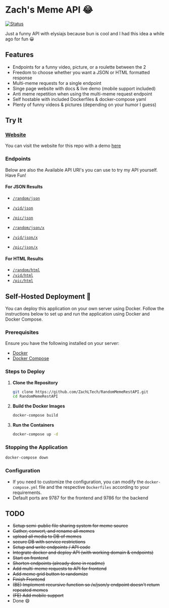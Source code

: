 # Zach's Meme API 😂

[![Status](https://uptime.lopezhome.tech/api/badge/27/status?style=for-the-badge)](https://uptime.lopezhome.tech/status/memeapi)

Just a funny API with elysiajs because bun is cool and I had this idea a while ago for fun 😀

## Features
- Endpoints for a funny video, picture, or a roulette between the 2
- Freedom to choose whether you want a JSON or HTML formatted response 
- Multi-meme requests for a single endpoint
- Singe page website with docs & live demo (mobile support included)
- Anti meme repetition when using the multi-meme request endpoint
- Self hostable with included Dockerfiles & docker-compose yaml
- Plenty of funny videos & pictures (depending on your humor I guess)

## Try It

### [Website](https://memes.zachl.tech)
You can visit the website for this repo with a demo [here](https://memes.zachl.tech)

### Endpoints
Below are also the Available API URI's you can use to try my API yourself. Have Fun!

#### For JSON Results
- [`/random/json`](https://memeapi.zachl.tech/random/json)
- [`/vid/json`](https://memeapi.zachl.tech/vid/json)
- [`/pic/json`](https://memeapi.zachl.tech/pic/json)

- [`/random/json/x`](https://memeapi.zachl.tech/random/json/5)
- [`/vid/json/x`](https://memeapi.zachl.tech/vid/json/5)
- [`/pic/json/x`](https://memeapi.zachl.tech/pic/json/5)
#### For HTML Results
- [`/random/html`](https://memeapi.zachl.tech/random/html)
- [`/vid/html`](https://memeapi.zachl.tech/vid/html)
- [`/pic/html`](https://memeapi.zachl.tech/pic/html)

## Self-Hosted Deployment 🐋

You can deploy this application on your own server using Docker. Follow the instructions below to set up and run the application using Docker and Docker Compose.

### Prerequisites

Ensure you have the following installed on your server:

- [Docker](https://docs.docker.com/get-docker/)
- [Docker Compose](https://docs.docker.com/compose/install/)

### Steps to Deploy

1. **Clone the Repository**

   ```sh
   git clone https://github.com/ZachLTech/RandomMemeRestAPI.git
   cd RandomMemeRestAPI
   ```

2. **Build the Docker Images**

   ```sh
   docker-compose build
   ```

3. **Run the Containers**

   ```sh
   docker-compose up -d
   ```

### Stopping the Application

```sh
docker-compose down
```

### Configuration
- If you need to customize the configuration, you can modify the `docker-compose.yml` file and the respective `Dockerfiles` according to your requirements.
- Default ports are 9787 for the frontend and 9786 for the backend

## TODO
- ~~Setup semi-public file sharing system for meme source~~
- ~~Gather, convert, and rename all memes~~
- ~~upload all media to DB of memes~~
- ~~secure DB with service restrictions~~
- ~~Setup and write endpoints / API code~~
- ~~Integrate docker and deploy API (with working domain & endpoints)~~
- ~~Start on frontend~~
- ~~Shorten endpoints (already done in readme)~~
- ~~Add multi-meme requests to API for frontend~~
- ~~Add meme grid button to randomize~~
- ~~Finish Frontend~~
- ~~(BE) Implement recursive function so /x/json/y endpoint doesn't return repeated memes~~
- ~~(FE) Add mobile support~~
- Done 😄